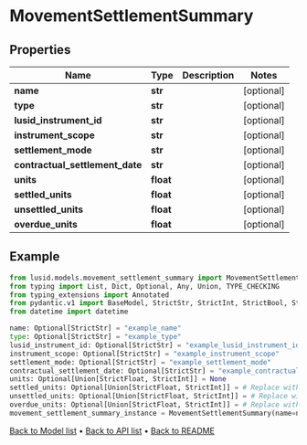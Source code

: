 # MovementSettlementSummary

## Properties
Name | Type | Description | Notes
------------ | ------------- | ------------- | -------------
**name** | **str** |  | [optional] 
**type** | **str** |  | [optional] 
**lusid_instrument_id** | **str** |  | [optional] 
**instrument_scope** | **str** |  | [optional] 
**settlement_mode** | **str** |  | [optional] 
**contractual_settlement_date** | **str** |  | [optional] 
**units** | **float** |  | [optional] 
**settled_units** | **float** |  | [optional] 
**unsettled_units** | **float** |  | [optional] 
**overdue_units** | **float** |  | [optional] 
## Example

```python
from lusid.models.movement_settlement_summary import MovementSettlementSummary
from typing import List, Dict, Optional, Any, Union, TYPE_CHECKING
from typing_extensions import Annotated
from pydantic.v1 import BaseModel, StrictStr, StrictInt, StrictBool, StrictFloat, StrictBytes, Field, validator, ValidationError, conlist, constr
from datetime import datetime

name: Optional[StrictStr] = "example_name"
type: Optional[StrictStr] = "example_type"
lusid_instrument_id: Optional[StrictStr] = "example_lusid_instrument_id"
instrument_scope: Optional[StrictStr] = "example_instrument_scope"
settlement_mode: Optional[StrictStr] = "example_settlement_mode"
contractual_settlement_date: Optional[StrictStr] = "example_contractual_settlement_date"
units: Optional[Union[StrictFloat, StrictInt]] = None
settled_units: Optional[Union[StrictFloat, StrictInt]] = # Replace with your value
unsettled_units: Optional[Union[StrictFloat, StrictInt]] = # Replace with your value
overdue_units: Optional[Union[StrictFloat, StrictInt]] = # Replace with your value
movement_settlement_summary_instance = MovementSettlementSummary(name=name, type=type, lusid_instrument_id=lusid_instrument_id, instrument_scope=instrument_scope, settlement_mode=settlement_mode, contractual_settlement_date=contractual_settlement_date, units=units, settled_units=settled_units, unsettled_units=unsettled_units, overdue_units=overdue_units)

```

[Back to Model list](../README.md#documentation-for-models) &#8226; [Back to API list](../README.md#documentation-for-api-endpoints) &#8226; [Back to README](../README.md)

